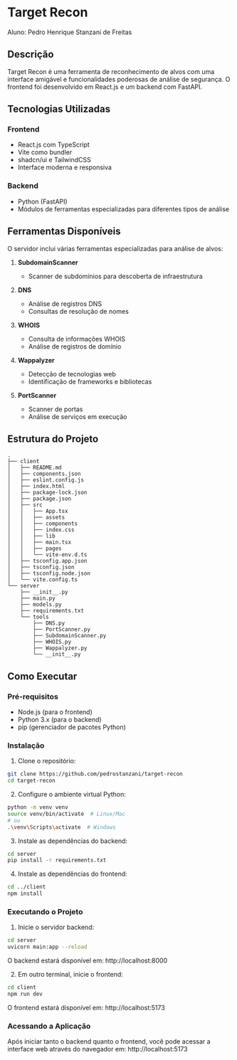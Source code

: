 # Target Recon
Aluno: Pedro Henrique Stanzani de Freitas

## Descrição
Target Recon é uma ferramenta de reconhecimento de alvos com uma interface amigável e funcionalidades poderosas de análise de segurança. O frontend foi desenvolvido em React.js e um backend com FastAPI.

## Tecnologias Utilizadas

### Frontend
- React.js com TypeScript
- Vite como bundler
- shadcn/ui e TailwindCSS
- Interface moderna e responsiva

### Backend
- Python (FastAPI)
- Módulos de ferramentas especializadas para diferentes tipos de análise

## Ferramentas Disponíveis

O servidor inclui várias ferramentas especializadas para análise de alvos:

1. **SubdomainScanner**
   - Scanner de subdomínios para descoberta de infraestrutura

2. **DNS**
   - Análise de registros DNS
   - Consultas de resolução de nomes

3. **WHOIS**
   - Consulta de informações WHOIS
   - Análise de registros de domínio

4. **Wappalyzer**
   - Detecção de tecnologias web
   - Identificação de frameworks e bibliotecas

5. **PortScanner**
   - Scanner de portas
   - Análise de serviços em execução

## Estrutura do Projeto

```
.
├── client
│   ├── README.md
│   ├── components.json
│   ├── eslint.config.js
│   ├── index.html
│   ├── package-lock.json
│   ├── package.json
│   ├── src
│   │   ├── App.tsx
│   │   ├── assets
│   │   ├── components
│   │   ├── index.css
│   │   ├── lib
│   │   ├── main.tsx
│   │   ├── pages
│   │   └── vite-env.d.ts
│   ├── tsconfig.app.json
│   ├── tsconfig.json
│   ├── tsconfig.node.json
│   └── vite.config.ts
└── server
    ├── __init__.py
    ├── main.py
    ├── models.py
    ├── requirements.txt
    └── tools
        ├── DNS.py
        ├── PortScanner.py
        ├── SubdomainScanner.py
        ├── WHOIS.py
        ├── Wappalyzer.py
        └── __init__.py
```

## Como Executar

### Pré-requisitos
- Node.js (para o frontend)
- Python 3.x (para o backend)
- pip (gerenciador de pacotes Python)

### Instalação

1. Clone o repositório:
```bash
git clone https://github.com/pedrostanzani/target-recon
cd target-recon
```

2. Configure o ambiente virtual Python:
```bash
python -m venv venv
source venv/bin/activate  # Linux/Mac
# ou
.\venv\Scripts\activate  # Windows
```

3. Instale as dependências do backend:
```bash
cd server
pip install -r requirements.txt
```

4. Instale as dependências do frontend:
```bash
cd ../client
npm install
```

### Executando o Projeto

1. Inicie o servidor backend:
```bash
cd server
uvicorn main:app --reload
```
O backend estará disponível em: http://localhost:8000

2. Em outro terminal, inicie o frontend:
```bash
cd client
npm run dev
```
O frontend estará disponível em: http://localhost:5173

### Acessando a Aplicação
Após iniciar tanto o backend quanto o frontend, você pode acessar a interface web através do navegador em:
http://localhost:5173

